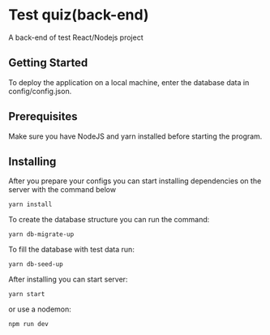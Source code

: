 # Test quiz(back-end)

A back-end of test React/Nodejs project

## Getting Started

To deploy the application on a local machine,
enter the database data in config/config.json.

## Prerequisites

Make sure you have NodeJS and yarn installed before starting the program.

## Installing

After you prepare your configs you can start installing dependencies on the server with the command below

    yarn install

To create the database structure you can run the command:

    yarn db-migrate-up

To fill the database with test data run:

    yarn db-seed-up

After installing you can start server:

    yarn start

or use a nodemon:

    npm run dev
